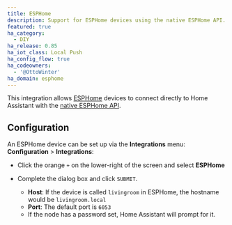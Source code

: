 ```yaml
---
title: ESPHome
description: Support for ESPHome devices using the native ESPHome API.
featured: true
ha_category:
  - DIY
ha_release: 0.85
ha_iot_class: Local Push
ha_config_flow: true
ha_codeowners:
  - '@OttoWinter'
ha_domain: esphome
---
```


This integration allows [ESPHome](https://esphome.io) devices to connect directly to Home Assistant with the [native ESPHome API](https://esphome.io/components/api.html).

## Configuration

An ESPHome device can be set up via the **Integrations** menu: **Configuration** > **Integrations**:

* Click the orange `+` on the lower-right of the screen and select **ESPHome**

* Complete the dialog box and click `SUBMIT`. 
    * **Host**: If the device is called `livingroom` in ESPHome, the hostname would be `livingroom.local`
    * **Port**: The default port is `6053`
    * If the node has a password set, Home Assistant will prompt for it.
